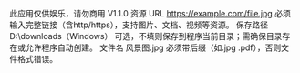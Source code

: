 此应用仅供娱乐，请勿商用
V1.1.0
资源 URL	https://example.com/file.jpg	必须输入完整链接（含http/https），支持图片、文档、视频等资源。
保存路径	D:\downloads（Windows）	可选，不填则保存到程序当前目录；需确保目录存在或允许程序自动创建。
文件名	风景图.jpg	必须带后缀（如.jpg .pdf），否则文件格式错误。
